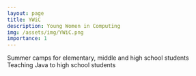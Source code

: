 ```yaml
---
layout: page
title: YWiC
description: Young Women in Computing
img: /assets/img/YWiC.png
importance: 1
---
```




<div class="row">
    <div class="col-sm mt-3 mt-md-0">
        <img class="img-fluid rounded z-depth-1" src="{{ '/assets/img/ywic05.jpg' | relative_url }}" alt="" title="example image"/>
    </div>
    <div class="col-sm mt-3 mt-md-0">
        <img class="img-fluid rounded z-depth-1" src="{{ '/assets/img/ywic01.jpg' | relative_url }}" alt="" title="example image"/>
    </div>
    <div class="col-sm mt-3 mt-md-0">
        <img class="img-fluid rounded z-depth-1" src="{{ '/assets/img/ywic02.jpg' | relative_url }}" alt="" title="example image"/>
    </div>
</div>
<div class="caption">
   Summer camps for elementary, middle and high school students
</div>
<div class="row">
    <div class="col-sm mt-3 mt-md-0">
        <img class="img-fluid rounded z-depth-1" src="{{ '/assets/img/ywic04.jpg' | relative_url }}" alt="" title="example image"/>
    </div>
</div>
<div class="caption">
    Teaching Java to high school students
</div>




